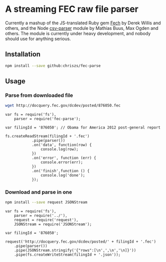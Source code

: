 # A streaming FEC raw file parser

Currently a mashup of the JS-translated Ruby gem [Fech](https://github.com/NYTimes/Fech) by Derek Willis and others, and the Node [csv-parser](https://github.com/mafintosh/csv-parser) module by Mathias Buus, Max Ogden and others. The module is currently under heavy development, and nobody should use for anything serious.

## Installation

```sh
npm install --save github:chriszs/fec-parse
```

## Usage

### Parse from downloaded file

```sh
wget http://docquery.fec.gov/dcdev/posted/876050.fec
```

```node
var fs = require('fs'),
    parser = require('fec-parse');

var filingId = '876050'; // Obama for America 2012 post-general report

fs.createReadStream(filingId + '.fec')
            .pipe(parser())
            .on('data', function(row) {
                console.log(row);
            })
            .on('error', function (err) {
                console.error(err);
            })
            .on('finish',function () {
                console.log('done');
            });
```

### Download and parse in one

```sh
npm install --save request JSONStream
```

```node
var fs = require('fs'),
    parser = require('../'),
    request = require('request'),
    JSONStream = require('JSONStream');

var filingId = '876050';

request('http://docquery.fec.gov/dcdev/posted/' + filingId + '.fec')
    .pipe(parser())
    .pipe(JSONStream.stringify('{"rows":[\n',',\n','\n]}'))
    .pipe(fs.createWriteStream(filingId + '.json'));
```

